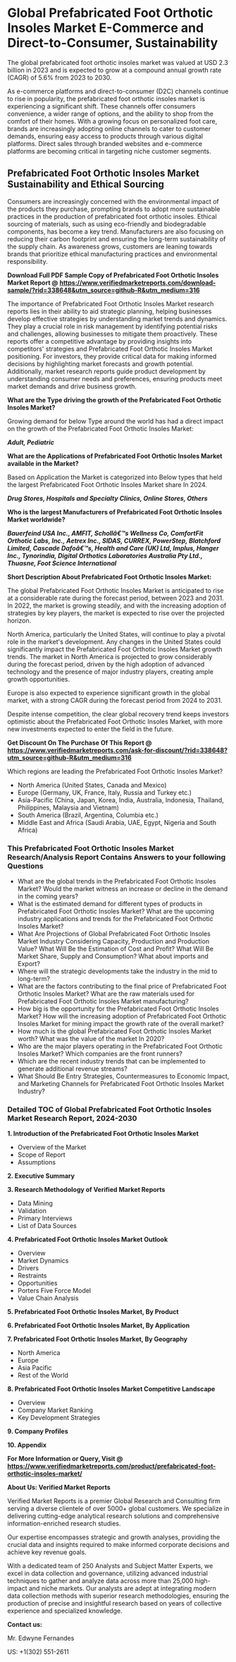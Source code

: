 <h1>Global Prefabricated Foot Orthotic Insoles Market E-Commerce and Direct-to-Consumer, Sustainability</h1><p class=""><p>The global prefabricated foot orthotic insoles market was valued at USD 2.3 billion in 2023 and is expected to grow at a compound annual growth rate (CAGR) of 5.6% from 2023 to 2030.</p><p>As e-commerce platforms and direct-to-consumer (D2C) channels continue to rise in popularity, the prefabricated foot orthotic insoles market is experiencing a significant shift. These channels offer consumers convenience, a wider range of options, and the ability to shop from the comfort of their homes. With a growing focus on personalized foot care, brands are increasingly adopting online channels to cater to customer demands, ensuring easy access to products through various digital platforms. Direct sales through branded websites and e-commerce platforms are becoming critical in targeting niche customer segments.</p><h2>Prefabricated Foot Orthotic Insoles Market Sustainability and Ethical Sourcing</h2><p>Consumers are increasingly concerned with the environmental impact of the products they purchase, prompting brands to adopt more sustainable practices in the production of prefabricated foot orthotic insoles. Ethical sourcing of materials, such as using eco-friendly and biodegradable components, has become a key trend. Manufacturers are also focusing on reducing their carbon footprint and ensuring the long-term sustainability of the supply chain. As awareness grows, customers are leaning towards brands that prioritize ethical manufacturing practices and environmental responsibility.</p></p><p class=""><strong>Download Full PDF Sample Copy of Prefabricated Foot Orthotic Insoles Market Report @ <a href="https://www.verifiedmarketreports.com/download-sample/?rid=338648&utm_source=github-R&utm_medium=316" target="_blank">https://www.verifiedmarketreports.com/download-sample/?rid=338648&utm_source=github-R&utm_medium=316</a></strong></p><p>The importance of&nbsp;Prefabricated Foot Orthotic Insoles Market research reports lies in their ability to aid strategic planning, helping businesses develop effective strategies by understanding market trends and dynamics. They play a crucial role in risk management by identifying potential risks and challenges, allowing businesses to mitigate them proactively. These reports offer a competitive advantage by providing insights into competitors' strategies and Prefabricated Foot Orthotic Insoles Market positioning. For investors, they provide critical data for making informed decisions by highlighting market forecasts and growth potential. Additionally, market research reports guide product development by understanding consumer needs and preferences, ensuring products meet market demands and drive business growth.</p><p><strong>What are the&nbsp;Type driving the growth of the Prefabricated Foot Orthotic Insoles Market?</strong></p><p id="" class="">Growing demand for below Type around the world has had a direct impact on the growth of the Prefabricated Foot Orthotic Insoles Market:</p><p class=""><em><strong>Adult, Pediatric</strong></em></p><p class=""><strong>What are the&nbsp;Applications&nbsp;of Prefabricated Foot Orthotic Insoles Market available in the Market?</strong></p><p id="" class="">Based on Application the Market is categorized into Below types that held the largest Prefabricated Foot Orthotic Insoles Market share In 2024.</p><p class=""><em><strong>Drug Stores, Hospitals and Specialty Clinics, Online Stores, Others</strong></em></p><p class=""><strong>Who is the largest Manufacturers of Prefabricated Foot Orthotic Insoles Market worldwide?</strong></p><p><em><strong>Bauerfeind USA Inc., AMFIT, Schollâ€™s Wellness Co, ComfortFit Orthotic Labs, Inc., Aetrex Inc., SIDAS, CURREX, PowerStep, Blatchford Limited, Cascade Dafoâ€™s, Health and Care (UK) Ltd, Implus, Hanger Inc., Tynorindia, Digital Orthotics Laboratories Australia Pty Ltd., Thuasne, Foot Science International</strong></em></p><p id="" class=""><strong>Short Description About Prefabricated Foot Orthotic Insoles Market:</strong></p><p>The global Prefabricated Foot Orthotic Insoles Market is anticipated to rise at a considerable rate during the forecast period, between 2023 and 2031. In 2022, the market is growing steadily, and with the increasing adoption of strategies by key players, the market is expected to rise over the projected horizon.</p><p>North America, particularly the United States, will continue to play a pivotal role in the market's development. Any changes in the United States could significantly impact the Prefabricated Foot Orthotic Insoles Market growth trends. The market in North America is projected to grow considerably during the forecast period, driven by the high adoption of advanced technology and the presence of major industry players, creating ample growth opportunities.</p><p>Europe is also expected to experience significant growth in the global market, with a strong CAGR during the forecast period from 2024 to 2031.</p><p>Despite intense competition, the clear global recovery trend keeps investors optimistic about the Prefabricated Foot Orthotic Insoles Market, with more new investments expected to enter the field in the future.</p><p id="" class=""><strong>Get Discount On The Purchase Of This Report @ <a href="https://www.verifiedmarketreports.com/ask-for-discount/?rid=338648?utm_source=github-R&utm_medium=316" target="_blank">https://www.verifiedmarketreports.com/ask-for-discount/?rid=338648?utm_source=github-R&utm_medium=316</a></strong></p><p class="">Which regions are leading the Prefabricated Foot Orthotic Insoles Market?</p><ul><li>North America (United States, Canada and Mexico)</li><li>Europe (Germany, UK, France, Italy, Russia and Turkey etc.)</li><li>Asia-Pacific (China, Japan, Korea, India, Australia, Indonesia, Thailand, Philippines, Malaysia and Vietnam)</li><li>South America (Brazil, Argentina, Columbia etc.)</li><li>Middle East and Africa (Saudi Arabia, UAE, Egypt, Nigeria and South Africa)</li></ul><h3 id="" class="">This Prefabricated Foot Orthotic Insoles Market Research/Analysis Report Contains Answers to your following Questions</h3><ul><li>What are the global trends in the Prefabricated Foot Orthotic Insoles Market? Would the market witness an increase or decline in the demand in the coming years?</li><li>What is the estimated demand for different types of products in Prefabricated Foot Orthotic Insoles Market? What are the upcoming industry applications and trends for the Prefabricated Foot Orthotic Insoles Market?</li><li>What Are Projections of Global Prefabricated Foot Orthotic Insoles Market Industry Considering Capacity, Production and Production Value? What Will Be the Estimation of Cost and Profit? What Will Be Market Share, Supply and Consumption? What about imports and Export?</li><li>Where will the strategic developments take the industry in the mid to long-term?</li><li>What are the factors contributing to the final price of Prefabricated Foot Orthotic Insoles Market? What are the raw materials used for Prefabricated Foot Orthotic Insoles Market manufacturing?</li><li>How big is the opportunity for the Prefabricated Foot Orthotic Insoles Market? How will the increasing adoption of Prefabricated Foot Orthotic Insoles Market for mining impact the growth rate of the overall market?</li><li>How much is the global Prefabricated Foot Orthotic Insoles Market worth? What was the value of the market In 2020?</li><li>Who are the major players operating in the Prefabricated Foot Orthotic Insoles Market? Which companies are the front runners?</li><li>Which are the recent industry trends that can be implemented to generate additional revenue streams?</li><li>What Should Be Entry Strategies, Countermeasures to Economic Impact, and Marketing Channels for Prefabricated Foot Orthotic Insoles Market Industry?</li></ul><h3 id="" class="">Detailed TOC of Global Prefabricated Foot Orthotic Insoles Market Research Report, 2024-2030</h3><p id="" class=""><strong>1. Introduction of the Prefabricated Foot Orthotic Insoles Market</strong></p><ul><li>Overview of the Market</li><li>Scope of Report</li><li>Assumptions</li></ul><p id="" class=""><strong>2. Executive Summary</strong></p><p id="" class=""><strong>3. Research Methodology of Verified Market Reports</strong></p><ul><li>Data Mining</li><li>Validation</li><li>Primary Interviews</li><li>List of Data Sources</li></ul><p id="" class=""><strong>4. Prefabricated Foot Orthotic Insoles Market Outlook</strong></p><ul><li>Overview</li><li>Market Dynamics</li><li>Drivers</li><li>Restraints</li><li>Opportunities</li><li>Porters Five Force Model</li><li>Value Chain Analysis</li></ul><p id="" class=""><strong>5. Prefabricated Foot Orthotic Insoles Market, By Product</strong></p><p id="" class=""><strong>6. Prefabricated Foot Orthotic Insoles Market, By Application</strong></p><p id="" class=""><strong>7. Prefabricated Foot Orthotic Insoles Market, By Geography</strong></p><ul><li>North America</li><li>Europe</li><li>Asia Pacific</li><li>Rest of the World</li></ul><p id="" class=""><strong>8. Prefabricated Foot Orthotic Insoles Market Competitive Landscape</strong></p><ul><li>Overview</li><li>Company Market Ranking</li><li>Key Development Strategies</li></ul><p id="" class=""><strong>9. Company Profiles</strong></p><p id="" class=""><strong>10. Appendix</strong></p><p id="" class=""><strong>For More Information or Query, Visit @ <a href="https://www.verifiedmarketreports.com/product/prefabricated-foot-orthotic-insoles-market/" target="_blank">https://www.verifiedmarketreports.com/product/prefabricated-foot-orthotic-insoles-market/</a></strong></p><p id="" class=""><strong>About Us: Verified Market Reports</strong></p><p id="" class="">Verified Market Reports is a premier Global Research and Consulting firm serving a diverse clientele of over 5000+ global customers. We specialize in delivering cutting-edge analytical research solutions and comprehensive information-enriched research studies.</p><p id="" class="">Our expertise encompasses strategic and growth analyses, providing the crucial data and insights required to make informed corporate decisions and achieve key revenue goals.</p><p id="" class="">With a dedicated team of 250 Analysts and Subject Matter Experts, we excel in data collection and governance, utilizing advanced industrial techniques to gather and analyze data across more than 25,000 high-impact and niche markets. Our analysts are adept at integrating modern data collection methods with superior research methodologies, ensuring the production of precise and insightful research based on years of collective experience and specialized knowledge.</p><p id="" class=""><strong>Contact us:</strong></p><p id="" class="">Mr. Edwyne Fernandes</p><p id="" class="">US: +1(302) 551-2611</p>